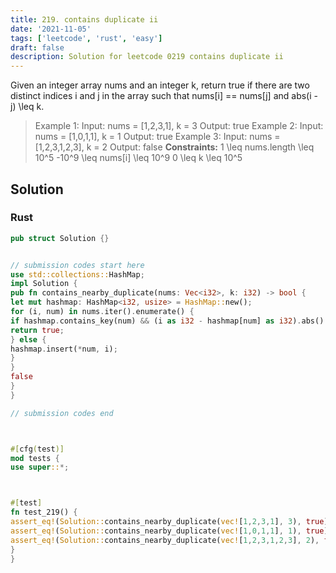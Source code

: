 ```yaml
---
title: 219. contains duplicate ii
date: '2021-11-05'
tags: ['leetcode', 'rust', 'easy']
draft: false
description: Solution for leetcode 0219 contains duplicate ii
---
```




Given an integer array nums and an integer k, return true if there are two distinct indices i and j in the array such that nums[i] <TeX>=</TeX><TeX>=</TeX> nums[j] and abs(i - j) <TeX>\leq</TeX> k.



>   Example 1:
>   Input: nums <TeX>=</TeX> [1,2,3,1], k <TeX>=</TeX> 3
>   Output: true
>   Example 2:
>   Input: nums <TeX>=</TeX> [1,0,1,1], k <TeX>=</TeX> 1
>   Output: true
>   Example 3:
>   Input: nums <TeX>=</TeX> [1,2,3,1,2,3], k <TeX>=</TeX> 2
>   Output: false
**Constraints:**
>   	1 <TeX>\leq</TeX> nums.length <TeX>\leq</TeX> 10^5
>   	-10^9 <TeX>\leq</TeX> nums[i] <TeX>\leq</TeX> 10^9
>   	0 <TeX>\leq</TeX> k <TeX>\leq</TeX> 10^5


## Solution


### Rust
```rust
pub struct Solution {}


// submission codes start here
use std::collections::HashMap;
impl Solution {
pub fn contains_nearby_duplicate(nums: Vec<i32>, k: i32) -> bool {
let mut hashmap: HashMap<i32, usize> = HashMap::new();
for (i, num) in nums.iter().enumerate() {
if hashmap.contains_key(num) && (i as i32 - hashmap[num] as i32).abs() <= k {
return true;
} else {
hashmap.insert(*num, i);
}
}
false
}
}

// submission codes end



#[cfg(test)]
mod tests {
use super::*;



#[test]
fn test_219() {
assert_eq!(Solution::contains_nearby_duplicate(vec![1,2,3,1], 3), true);
assert_eq!(Solution::contains_nearby_duplicate(vec![1,0,1,1], 1), true);
assert_eq!(Solution::contains_nearby_duplicate(vec![1,2,3,1,2,3], 2), false);
}
}

```
